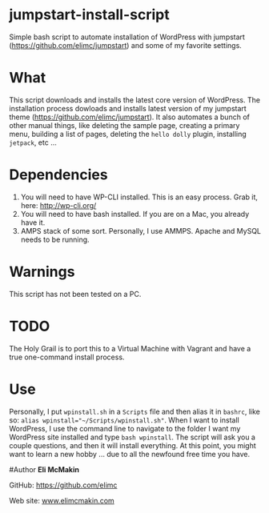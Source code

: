 # jumpstart-install-script
Simple bash script to automate installation of WordPress with jumpstart (https://github.com/elimc/jumpstart) and some of my favorite settings.

# What
This script downloads and installs the latest core version of WordPress. The installation process dowloads and installs latest version of my jumpstart theme (https://github.com/elimc/jumpstart). It also automates a bunch of other manual things, like deleting the sample page, creating a primary menu, building a list of pages, deleting the `hello dolly` plugin, installing `jetpack`, etc ...

# Dependencies
1. You will need to have WP-CLI installed. This is an easy process. Grab it, here: http://wp-cli.org/
2. You will need to have bash installed. If you are on a Mac, you already have it.
3. AMPS stack of some sort. Personally, I use AMMPS. Apache and MySQL needs to be running.

# Warnings
This script has not been tested on a PC.

# TODO
The Holy Grail is to port this to a Virtual Machine with Vagrant and have a true one-command install process.

# Use
Personally, I put `wpinstall.sh` in a `Scripts` file and then alias it in `bashrc`, like so: `alias wpinstall="~/Scripts/wpinstall.sh"`. When I want to install WordPress, I use the command line to navigate to the folder I want my WordPress site installed and type `bash wpinstall`. The script will ask you a couple questions, and then it will install everything. At this point, you might want to learn a new hobby ... due to all the newfound free time you have.


#Author
**Eli McMakin**

GitHub: https://github.com/elimc

Web site: www.elimcmakin.com